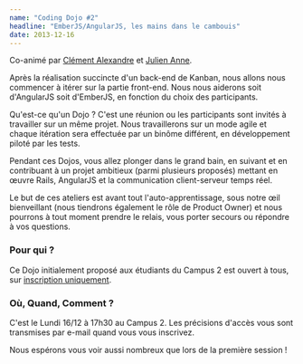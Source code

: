 ```yaml
---
name: "Coding Dojo #2"
headline: "EmberJS/AngularJS, les mains dans le cambouis"
date: 2013-12-16
---
```


Co-animé par [Clément Alexandre](http://twitter.com/clm_a) et [Julien Anne](http://twitter.com/Julien_ANNE).

Après la réalisation succincte d'un back-end de Kanban, nous allons nous commencer à itérer sur la partie front-end.
Nous nous aiderons soit d'AngularJS soit d'EmberJS, en fonction du choix des participants.

Qu'est-ce qu'un Dojo ?
C'est une réunion ou les participants sont invités à travailler sur un même projet.
Nous travaillerons sur un mode agile et chaque itération sera effectuée par un binôme différent, en développement piloté par les tests.

Pendant ces Dojos, vous allez plonger dans le grand bain, en suivant et en contribuant à un projet ambitieux (parmi plusieurs proposés) mettant en œuvre Rails, AngularJS et la communication client-serveur temps réel.

Le but de ces ateliers est avant tout l'auto-apprentissage, sous notre œil bienveillant (nous tiendrons également le rôle de Product Owner) et nous pourrons à tout moment prendre le relais, vous porter secours ou répondre à vos questions.


### Pour qui ?

Ce Dojo initialement proposé aux étudiants du Campus 2 est ouvert à tous, sur [inscription uniquement](https://docs.google.com/forms/d/1O7p8g2Rx9EmglHEhuv7_nBvyFuzYR4X1dTleqXcJHGo/viewform).

### Où, Quand, Comment ?

C'est le Lundi 16/12 à 17h30 au Campus 2.
Les précisions d'accès vous sont transmises par e-mail quand vous vous inscrivez.

Nous espérons vous voir aussi nombreux que lors de la première session !
